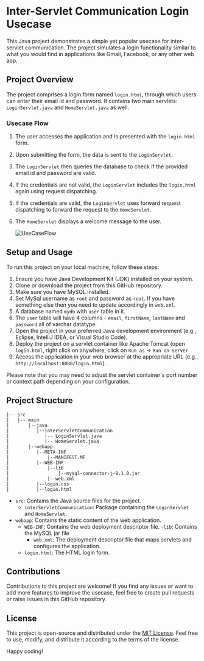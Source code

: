 # Inter-Servlet Communication Login Usecase

This Java project demonstrates a simple yet popular usecase for inter-servlet communication. The project simulates a login functionality similar to what you would find in applications like Gmail, Facebook, or any other web app.

## Project Overview

The project comprises a login form named `login.html`, through which users can enter their email id and password.
It contains two main servlets: `LoginServlet.java` and `HomeServlet.java` as well.

### Usecase Flow

1. The user accesses the application and is presented with the `login.html` form.
2. Upon submitting the form, the data is sent to the `LoginServlet`.
3. The `LoginServlet` then queries the database to check if the provided email id and password are valid.
4. If the credentials are not valid, the `LoginServlet` includes the `login.html` again using request dispatching.
5. If the credentials are valid, the `LoginServlet` uses forward request dispatching to forward the request to the `HomeServlet`.
6. The `HomeServlet` displays a welcome message to the user.

   ![UseCaseFlow](https://github.com/AryabhattSingh/LoginApp-InterServletCommunication/assets/63608694/a2eb39ba-a7af-4cb2-bf51-5ad1b90cccf1)


## Setup and Usage

To run this project on your local machine, follow these steps:

1. Ensure you have Java Development Kit (JDK) installed on your system.
2. Clone or download the project from this GitHub repository.
3. Make sure you have MySQL installed.
4. Set MySql username as `root` and password as `root`. If you have something else then you need to update accordingly in `web.xml`.
5. A database named `mydb` with `user` table in it.
6. The `user` table will have 4 columns - `email`, `firstName`, `lastName` and `password` all of varchar datatype.
7. Open the project in your preferred Java development environment (e.g., Eclipse, IntelliJ IDEA, or Visual Studio Code).
8. Deploy the project on a servlet container like Apache Tomcat (open `login.html`, right click on anywhere, click on `Run as` -> `Run on Server`
9. Access the application in your web browser at the appropriate URL (e.g., `http://localhost:8080/login.html`).

Please note that you may need to adjust the servlet container's port number or context path depending on your configuration.

## Project Structure

```
|-- src
|   |-- main
|       |--java
|          |--interServletCommunication  
|             |-- LoginServlet.java
|             |-- HomeServlet.java
|       |--webapp
|          |--META-INF
|              |--MANIFEST.MF
|          |--WEB-INF
|              |--lib
|                  |--mysql-connector-j-8.1.0.jar
|              |--web.xml
|          |--login.css
|          |--login.html
```

- `src`: Contains the Java source files for the project.
  - `interServletCommunication`: Package containing the `LoginServlet` and `HomeServlet`.
- `webapp`: Contains the static content of the web application.
  - `WEB-INF`: Contains the web deployment descriptor file.
    -`lib`: Contains the MySQL jar file
    - `web.xml`: The deployment descriptor file that maps servlets and configures the application.
  - `login.html`: The HTML login form.

## Contributions

Contributions to this project are welcome! If you find any issues or want to add more features to improve the usecase, feel free to create pull requests or raise issues in this GitHub repository.

## License

This project is open-source and distributed under the [MIT License](LICENSE). Feel free to use, modify, and distribute it according to the terms of the license.

Happy coding!
